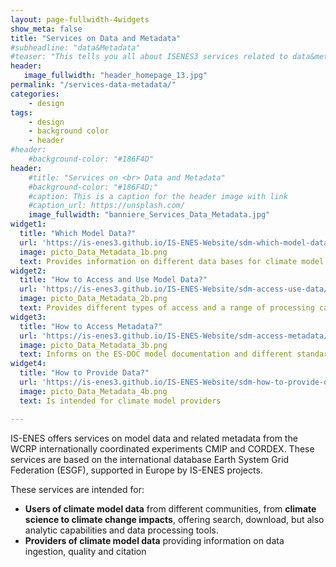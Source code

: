 ```yaml
---
layout: page-fullwidth-4widgets
show_meta: false
title: "Services on Data and Metadata"
#subheadline: "data&Metadata"
#teaser: "This tells you all about ISENES3 services related to data&metadata."
header:
   image_fullwidth: "header_homepage_13.jpg"
permalink: "/services-data-metadata/"
categories:
    - design
tags:
    - design
    - background color
    - header
#header:
    #background-color: "#186F4D"
header:
    #title: "Services on <br> Data and Metadata"
    #background-color: "#186F4D;"
    #caption: This is a caption for the header image with link
    #caption_url: https://unsplash.com/
    image_fullwidth: "banniere_Services_Data_Metadata.jpg"
widget1:
  title: "Which Model Data?"
  url: 'https://is-enes3.github.io/IS-ENES-Website/sdm-which-model-data/'
  image: picto_Data_Metadata_1b.png
  text: Provides information on different data bases for climate model data
widget2:
  title: "How to Access and Use Model Data?"
  url: 'https://is-enes3.github.io/IS-ENES-Website/sdm-access-use-data/'
  image: picto_Data_Metadata_2b.png
  text: Provides different types of access and a range of processing capabilities
widget3:
  title: "How to Access Metadata?"
  url: 'https://is-enes3.github.io/IS-ENES-Website/sdm-access-metadata/'
  image: picto_Data_Metadata_3b.png
  text: Informs on the ES-DOC model documentation and different standards for model data
widget4:
  title: "How to Provide Data?"
  url: 'https://is-enes3.github.io/IS-ENES-Website/sdm-how-to-provide-data/'
  image: picto_Data_Metadata_4b.png
  text: Is intended for climate model providers

---
```



IS-ENES offers services on model data and related metadata from the WCRP internationally coordinated experiments CMIP and CORDEX. These services are based on the international database Earth System Grid Federation (ESGF), supported in Europe by IS-ENES projects. 

These services are intended for:
- **Users of climate model data** from different communities, from **climate science to climate change impacts**, offering search, download, but also analytic capabilities and data processing tools. 
- **Providers of climate model data** providing information on data ingestion, quality and citation

